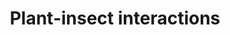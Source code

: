 ---
layout: single-portfolio
title: "Plant-insect interactions"
permalink: /contact/
author_profile: true
---